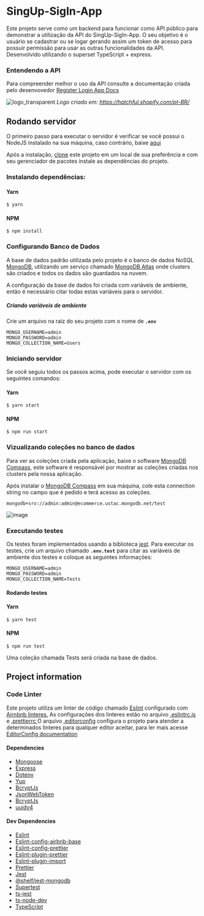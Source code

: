 # SingUp-SigIn-App
Este projeto serve como um backend para funcionar como API público para demonstrar a utilização da API do SingUp-SigIn-App. O seu objetivo é o usuário 
se cadastrar ou se logar gerando assim um token de acesso para possuir permissão para usar as outras funcionalidades da API. Desenvolvido utilizando o superset
TypeScript + express.

### Entendendo a API
Para compreender melhor o uso da API consulte a documentação criada pelo desenvovedor <a href="https://www.notion.so/Register-Login-App-82b9b9bb13034ff6994d6a601cff895c"> Register Login App Docs <a/> 

![logo_transparent](https://user-images.githubusercontent.com/56320849/122453856-0f56a700-cf81-11eb-95ab-f23befa0b0d8.png)
<em>Logo criado em: https://hatchful.shopify.com/pt-BR/</em>

## Rodando servidor
O primeiro passo para executar o servidor é verificar se você possui o NodeJS instalado na sua máquina, caso contrário, baixe <a href="https://nodejs.org/en/download/">aqui</a>

Após a instalação, <a href="https://github.com/barretot/SingUp-SigIn-App">clone</a> este projeto em um local de sua preferência e com seu gerenciador de pacotes instale as dependências do projeto.

### Instalando dependências:

#### Yarn
```
$ yarn 
```

#### NPM

```
$ npm install
```

### Configurando Banco de Dados
A base de dados padrão utilizada pelo projeto é o banco de dados NoSQL <a href="https://docs.mongodb.com/">MongoDB</a>, utilizando um serviço chamado <a href="https://www.mongodb.com/cloud/atlas">MongoDB Atlas</a> onde clusters são criados e todos os dados são guardados na nuvem.

A configuração da base de dados foi criada com variáveis de ambiente, então é necessário citar todas estas variáveis para o servidor.

##### Criando variáveis de ambiente
Crie um arquivo na raiz do seu projeto com o nome de **`.env`** 
```
MONGO_USERNAME=admin
MONGO_PASSWORD=admin
MONGO_COLLECTION_NAME=Users
```
### Iniciando servidor
Se você seguiu todos os passos acima, pode executar o servidor com os seguintes comandos:
#### Yarn
```
$ yarn start
```

#### NPM

```
$ npm run start
```
### Vizualizando coleções no banco de dados
Para ver as coleções criada pela aplicação, baixe o software <a href="https://www.mongodb.com/try/download/compass">MongoDB Compass</a>, este software é responsável por mostrar as coleções criadas nos clusters pela nossa aplicação.

Após instalar o <a href="https://www.mongodb.com/try/download/compass">MongoDB Compass</a> em sua máquina, cole esta connection string no campo que é pedido e terá acesso as coleções.

```
mongodb+srv://admin:admin@ecommerce.ustac.mongodb.net/test
```
![image](https://user-images.githubusercontent.com/56320849/122455490-d4557300-cf82-11eb-9037-0c29707bbd45.png)

### Executando testes
Os testes foram implementados usando a biblioteca <a href="https://jestjs.io/">jest</a>. Para executar os testes, crie um arquivo chamado **`.env.test`** para citar as variáveis de ambiente dos testes e coloque as seguintes informações:
```
MONGO_USERNAME=admin
MONGO_PASSWORD=admin
MONGO_COLLECTION_NAME=Tests
```

#### Rodando testes

#### Yarn
```
$ yarn test
```

#### NPM

```
$ npm run test
```
Uma coleção chamada Tests será criada na base de dados.

## Project information

### Code Linter
Este projeto utiliza um linter de código chamado <a href="https://www.npmjs.com/package/eslint">Eslint</a> configurado com <a href="https://www.npmjs.com/package/eslint-config-airbnb-base">Airnbnb linteres.</a> As configurações dos linteres estão no arquivo <a href="https://github.com/barretot/SingUp-SigIn-App/blob/master/.eslintrc.js">.eslintrc.js</a> e <a href="https://github.com/barretot/SingUp-SigIn-App/blob/master/.prettierrc">.prettierrc </a>  O arquivo <a href="https://github.com/barretot/SingUp-SigIn-App/blob/master/.editorconfig">.editorconfig</a> configura o projeto para atender a determinados linteres para qualquer editor aceitar, para ler mais acesse <a href="https://editorconfig.org/"> EditorConfig documentation</a>

#### Dependencies

* <a href="https://www.npmjs.com/package/mongoose">Mongoose</a>
* <a href="https://www.npmjs.com/package/express">Express</a>  
* <a href="https://www.npmjs.com/package/dotenv">Dotenv</a> 
* <a href="https://www.npmjs.com/package/yup">Yup</a> 
* <a href="https://www.npmjs.com/package/bcryptjs">BcryptJs</a> 
* <a href="https://www.npmjs.com/package/jsonwebtoken">JsonWebToken</a> 
* <a href="https://www.npmjs.com/package/bcryptjs">BcryptJs</a> 
* <a href="https://www.npmjs.com/package/uuidv4">uuidv4</a> 


#### Dev Dependencies
* <a href="https://www.npmjs.com/package/eslint">Eslint</a>
* <a href="https://www.npmjs.com/package/eslint-config-airbnb-base">Eslint-config-airbnb-base</a>
* <a href="https://www.npmjs.com/package/eslint-config-prettier">Eslint-config-prettier</a>
* <a href="https://www.npmjs.com/package/eslint-plugin-prettier">Eslint-plugin-prettier</a>
* <a href="https://www.npmjs.com/package/eslint-plugin-import">Eslint-plugin-import</a> 
* <a href="https://www.npmjs.com/package/prettier">Prettier</a>
* <a href="https://www.npmjs.com/package/jest">Jest</a>
* <a href=https://www.npmjs.com/package/@shelf/jest-mongodb>@shelf/jest-mongodb</a>
* <a href="https://www.npmjs.com/package/supertest">Supertest</a>
* <a href="https://www.npmjs.com/package/ts-jest">ts-jest</a>
* <a href="https://www.npmjs.com/package/ts-node-dev">ts-node-dev</a>
* <a href="https://www.npmjs.com/package/typescript">TypeScript</a>






